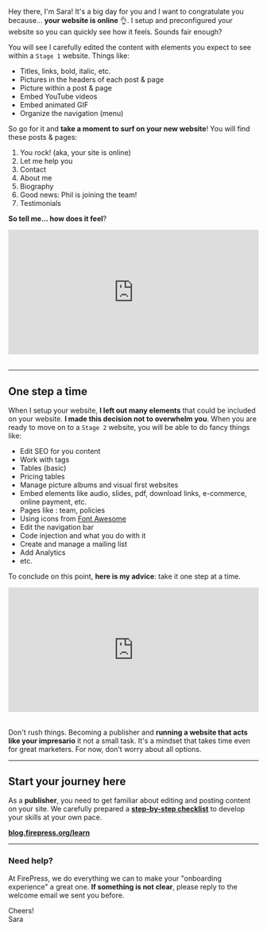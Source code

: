 Hey there, I'm Sara! It's a big day for you and I want to congratulate you because... **your website is online** 👌. I setup and preconfigured your website so you can quickly see how it feels. Sounds fair enough?

You will see I carefully edited the content with elements you expect to see within a `Stage 1` website. Things like:

- Titles, links, bold, italic, etc.
- Pictures in the headers of each post & page
- Picture within a post & page
- Embed YouTube videos
- Embed animated GIF
- Organize the navigation (menu)

So go for it and **take a moment to surf on your new website**! You will find these posts & pages:

1. You rock! (aka, your site is online)
2. Let me help you
3. Contact
4. About me
5. Biography
6. Good news: Phil is joining the team!
7. Testimonials

**So tell me... how does it feel**?
<div><div style="left: 0px; width: 100%; height: 0px; position: relative; padding-bottom: 49.8853%;"><iframe src="https://giphy.com/embed/gZq7GstcdqVXi/twitter/iframe" frameborder="0" allowfullscreen="true" webkitallowfullscreen="true" mozallowfullscreen="true" style="top: 0px; left: 0px; width: 100%; height: 100%; position: absolute;"></iframe></div></div><br>

--- 

## One step a time

When I setup your website, **I left out many elements** that could be included on your website. **I made this decision not to overwhelm you**. When you are ready to move on to a `Stage 2` website, you will be able to do fancy things like:

- Edit SEO for you content
- Work with tags
- Tables (basic)
- Pricing tables
- Manage picture albums and visual first websites
- Embed elements like audio, slides, pdf, download links, e-commerce, online payment, etc.
- Pages like : team, policies
- Using icons from [Font Awesome](http://fontawesome.io/icons/) 
- Edit the navigation bar
- Code injection and what you do with it
- Create and manage a mailing list
- Add Analytics
- etc.

To conclude on this point, **here is my advice**: take it one step at a time. 

<div><div style="left: 0px; width: 100%; height: 0px; position: relative; padding-bottom: 49.8853%;"><iframe src="https://giphy.com/embed/6ZW5f40T12iLS/twitter/iframe" frameborder="0" allowfullscreen="true" webkitallowfullscreen="true" mozallowfullscreen="true" style="top: 0px; left: 0px; width: 100%; height: 100%; position: absolute;"></iframe></div></div><br>

Don't rush things. Becoming a publisher and **running a website that acts like your impresario** it not a small task. It's a mindset that takes time even for great marketers. For now, don't worry about all options.

---

## Start your journey here

As a **publisher**, you need to get familiar about editing and posting content on your site. We carefully prepared a [**step-by-step checklist**](http://blog.firepress.org/learn/) to develop your skills at your own pace.

[**blog.firepress.org/learn**](http://blog.firepress.org/learn/)

---

### Need help?

At FirePress, we do everything we can to make your "onboarding experience" a great one. **If something is not clear**, please reply to the welcome email we sent you before.

Cheers!<br>Sara<br>